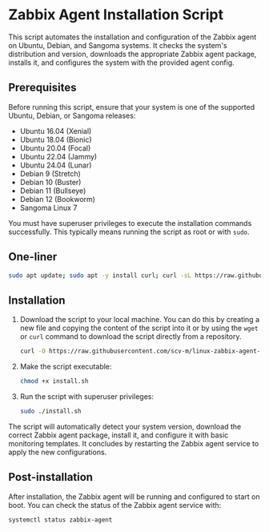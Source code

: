 
# Zabbix Agent Installation Script

This script automates the installation and configuration of the Zabbix agent on Ubuntu, Debian, and Sangoma systems. It checks the system's distribution and version, downloads the appropriate Zabbix agent package, installs it, and configures the system with the provided agent config.

## Prerequisites

Before running this script, ensure that your system is one of the supported Ubuntu, Debian, or Sangoma releases:

- Ubuntu 16.04 (Xenial)
- Ubuntu 18.04 (Bionic)
- Ubuntu 20.04 (Focal)
- Ubuntu 22.04 (Jammy)
- Ubuntu 24.04 (Lunar)
- Debian 9 (Stretch)
- Debian 10 (Buster)
- Debian 11 (Bullseye)
- Debian 12 (Bookworm)
- Sangoma Linux 7

You must have superuser privileges to execute the installation commands successfully. This typically means running the script as root or with `sudo`.

## One-liner

```sh
sudo apt update; sudo apt -y install curl; curl -sL https://raw.githubusercontent.com/scv-m/linux-zabbix-agent-install-script/master/install.sh | sudo bash
```

## Installation

1. Download the script to your local machine. You can do this by creating a new file and copying the content of the script into it or by using the `wget` or `curl` command to download the script directly from a repository.

    ```sh
    curl -O https://raw.githubusercontent.com/scv-m/linux-zabbix-agent-install-script/master/install.sh
    ```

2. Make the script executable:

    ```sh
    chmod +x install.sh
    ```

3. Run the script with superuser privileges:

    ```sh
    sudo ./install.sh
    ```

The script will automatically detect your system version, download the correct Zabbix agent package, install it, and configure it with basic monitoring templates. It concludes by restarting the Zabbix agent service to apply the new configurations.

## Post-installation

After installation, the Zabbix agent will be running and configured to start on boot. You can check the status of the Zabbix agent service with:

```sh
systemctl status zabbix-agent
```

